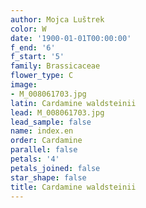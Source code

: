 ```yaml
---
author: Mojca Luštrek
color: W
date: '1900-01-01T00:00:00'
f_end: '6'
f_start: '5'
family: Brassicaceae
flower_type: C
image:
- M_008061703.jpg
latin: Cardamine waldsteinii
lead: M_008061703.jpg
lead_sample: false
name: index.en
order: Cardamine
parallel: false
petals: '4'
petals_joined: false
star_shape: false
title: Cardamine waldsteinii
---
```

